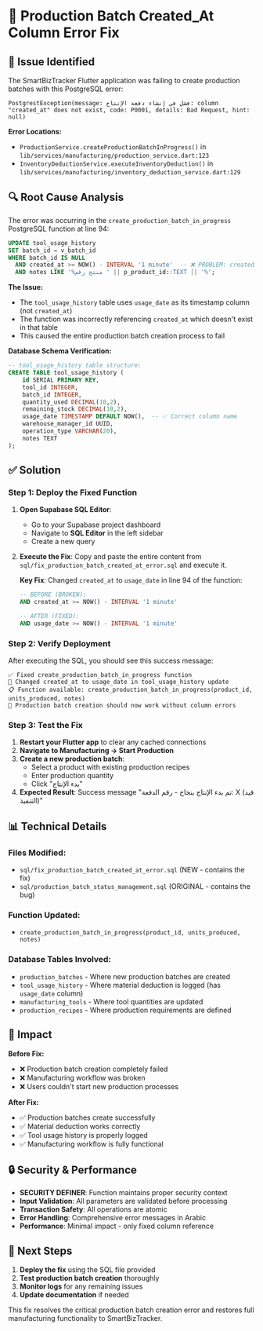 # 🔧 Production Batch Created_At Column Error Fix

## 🚨 **Issue Identified**
The SmartBizTracker Flutter application was failing to create production batches with this PostgreSQL error:

```
PostgrestException(message: فشل في إنشاء دفعة الإنتاج: column "created_at" does not exist, code: P0001, details: Bad Request, hint: null)
```

**Error Locations:**
- `ProductionService.createProductionBatchInProgress()` in `lib/services/manufacturing/production_service.dart:123`
- `InventoryDeductionService.executeInventoryDeduction()` in `lib/services/manufacturing/inventory_deduction_service.dart:129`

## 🔍 **Root Cause Analysis**

The error was occurring in the `create_production_batch_in_progress` PostgreSQL function at line 94:

```sql
UPDATE tool_usage_history 
SET batch_id = v_batch_id 
WHERE batch_id IS NULL 
  AND created_at >= NOW() - INTERVAL '1 minute'  -- ❌ PROBLEM: created_at doesn't exist
  AND notes LIKE '%منتج رقم ' || p_product_id::TEXT || '%';
```

**The Issue:**
- The `tool_usage_history` table uses `usage_date` as its timestamp column (not `created_at`)
- The function was incorrectly referencing `created_at` which doesn't exist in that table
- This caused the entire production batch creation process to fail

**Database Schema Verification:**
```sql
-- tool_usage_history table structure:
CREATE TABLE tool_usage_history (
    id SERIAL PRIMARY KEY,
    tool_id INTEGER,
    batch_id INTEGER,
    quantity_used DECIMAL(10,2),
    remaining_stock DECIMAL(10,2),
    usage_date TIMESTAMP DEFAULT NOW(),  -- ✅ Correct column name
    warehouse_manager_id UUID,
    operation_type VARCHAR(20),
    notes TEXT
);
```

## ✅ **Solution**

### **Step 1: Deploy the Fixed Function**

1. **Open Supabase SQL Editor**:
   - Go to your Supabase project dashboard
   - Navigate to **SQL Editor** in the left sidebar
   - Create a new query

2. **Execute the Fix**:
   Copy and paste the entire content from `sql/fix_production_batch_created_at_error.sql` and execute it.

   **Key Fix**: Changed `created_at` to `usage_date` in line 94 of the function:
   ```sql
   -- BEFORE (BROKEN):
   AND created_at >= NOW() - INTERVAL '1 minute'
   
   -- AFTER (FIXED):
   AND usage_date >= NOW() - INTERVAL '1 minute'
   ```

### **Step 2: Verify Deployment**

After executing the SQL, you should see this success message:
```
✅ Fixed create_production_batch_in_progress function
🔧 Changed created_at to usage_date in tool_usage_history update
📋 Function available: create_production_batch_in_progress(product_id, units_produced, notes)
🚀 Production batch creation should now work without column errors
```

### **Step 3: Test the Fix**

1. **Restart your Flutter app** to clear any cached connections
2. **Navigate to Manufacturing → Start Production**
3. **Create a new production batch**:
   - Select a product with existing production recipes
   - Enter production quantity
   - Click "بدء الإنتاج"
4. **Expected Result**: Success message "تم بدء الإنتاج بنجاح - رقم الدفعة: X (قيد التنفيذ)"

## 📊 **Technical Details**

### **Files Modified:**
- `sql/fix_production_batch_created_at_error.sql` (NEW - contains the fix)
- `sql/production_batch_status_management.sql` (ORIGINAL - contains the bug)

### **Function Updated:**
- `create_production_batch_in_progress(product_id, units_produced, notes)`

### **Database Tables Involved:**
- `production_batches` - Where new production batches are created
- `tool_usage_history` - Where material deduction is logged (has `usage_date` column)
- `manufacturing_tools` - Where tool quantities are updated
- `production_recipes` - Where production requirements are defined

## 🎯 **Impact**

**Before Fix:**
- ❌ Production batch creation completely failed
- ❌ Manufacturing workflow was broken
- ❌ Users couldn't start new production processes

**After Fix:**
- ✅ Production batches create successfully
- ✅ Material deduction works correctly
- ✅ Tool usage history is properly logged
- ✅ Manufacturing workflow is fully functional

## 🔒 **Security & Performance**

- **SECURITY DEFINER**: Function maintains proper security context
- **Input Validation**: All parameters are validated before processing
- **Transaction Safety**: All operations are atomic
- **Error Handling**: Comprehensive error messages in Arabic
- **Performance**: Minimal impact - only fixed column reference

## 🚀 **Next Steps**

1. **Deploy the fix** using the SQL file provided
2. **Test production batch creation** thoroughly
3. **Monitor logs** for any remaining issues
4. **Update documentation** if needed

This fix resolves the critical production batch creation error and restores full manufacturing functionality to SmartBizTracker.
